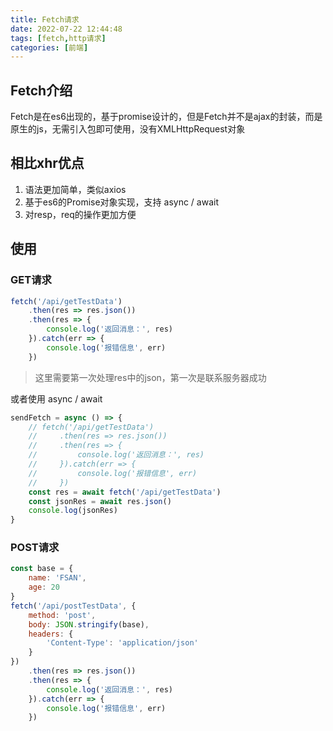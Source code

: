 ```yaml
---
title: Fetch请求
date: 2022-07-22 12:44:48
tags: [fetch,http请求]
categories: [前端]
---
```


## Fetch介绍

Fetch是在es6出现的，基于promise设计的，但是Fetch并不是ajax的封装，而是原生的js，无需引入包即可使用，没有XMLHttpRequest对象

## 相比xhr优点

1. 语法更加简单，类似axios
2. 基于es6的Promise对象实现，支持 async / await
3. 对resp，req的操作更加方便

## 使用

### GET请求

```js
fetch('/api/getTestData')
    .then(res => res.json())
    .then(res => {
        console.log('返回消息：', res)
    }).catch(err => {
        console.log('报错信息', err)
    })
```

> 这里需要第一次处理res中的json，第一次是联系服务器成功

或者使用 async / await

```js
sendFetch = async () => {
    // fetch('/api/getTestData')
    //     .then(res => res.json())
    //     .then(res => {
    //         console.log('返回消息：', res)
    //     }).catch(err => {
    //         console.log('报错信息', err)
    //     })
    const res = await fetch('/api/getTestData')
    const jsonRes = await res.json()
    console.log(jsonRes)
}
```

### POST请求

```js
const base = {
    name: 'FSAN',
    age: 20
}
fetch('/api/postTestData', {
    method: 'post',
    body: JSON.stringify(base),
    headers: {
        'Content-Type': 'application/json'
    }
})
    .then(res => res.json())
    .then(res => {
        console.log('返回消息：', res)
    }).catch(err => {
        console.log('报错信息', err)
    })
```
